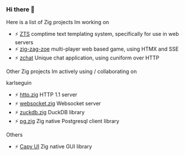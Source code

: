 ### Hi there 👋

Here is a list of Zig projects Im working on

- ⚡ [ZTS](https://github.com/zigster64/zts)  comptime text templating system, specifically for use in web servers
- ⚡ [zig-zag-zoe](https://github.com/zigster64/zig-zag-zoe)  multi-player web based game, using HTMX and SSE
- ⚡ [zchat](https://github.com/zigster64/zchat)  Unique chat application, using cuniform over HTTP

Other Zig projects Im actively using / collaborating on

karlseguin
- ⚡ [http.zig](https://github.com/karlseguin/http.zig)  HTTP 1.1 server
- ⚡ [websocket.zig](https://github.com/karlseguin/websocket.zig)  Websocket server
- ⚡ [zuckdb.zig](https://github.com/karlseguin/zuckdb.zig)  DuckDB library
- ⚡ [pg.zig](https://github.com/karlseguin/http.zig)  Zig native Postgresql client library

Others
- ⚡ [Capy UI](https://github.com/capy-ui/capy)  Zig native GUI library

<!--
**zigster64/zigster64** is a ✨ _special_ ✨ repository because its `README.md` (this file) appears on your GitHub profile.

Here are some ideas to get you started:

- 🔭 I’m currently working on ...
- 🌱 I’m currently learning ...
- 👯 I’m looking to collaborate on ...
- 🤔 I’m looking for help with ...
- 💬 Ask me about ...
- 📫 How to reach me: ...
- 😄 Pronouns: ...
- ⚡ Fun fact: ...
-->
